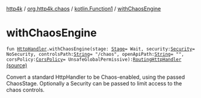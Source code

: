 [http4k](../../index.md) / [org.http4k.chaos](../index.md) / [kotlin.Function1](index.md) / [withChaosEngine](./with-chaos-engine.md)

# withChaosEngine

`fun `[`HttpHandler`](../../org.http4k.core/-http-handler.md)`.withChaosEngine(stage: `[`Stage`](../-stage.md)` = Wait, security: `[`Security`](../../org.http4k.contract.security/-security/index.md)` = NoSecurity, controlsPath: `[`String`](https://kotlinlang.org/api/latest/jvm/stdlib/kotlin/-string/index.html)` = "/chaos", openApiPath: `[`String`](https://kotlinlang.org/api/latest/jvm/stdlib/kotlin/-string/index.html)` = "", corsPolicy: `[`CorsPolicy`](../../org.http4k.filter/-cors-policy/index.md)` = UnsafeGlobalPermissive): `[`RoutingHttpHandler`](../../org.http4k.routing/-routing-http-handler/index.md) [(source)](https://github.com/http4k/http4k/blob/master/http4k-testing-chaos/src/main/kotlin/org/http4k/chaos/ChaosEngine.kt#L155)

Convert a standard HttpHandler to be Chaos-enabled, using the passed ChaosStage.
Optionally a Security can be passed to limit access to the chaos controls.

